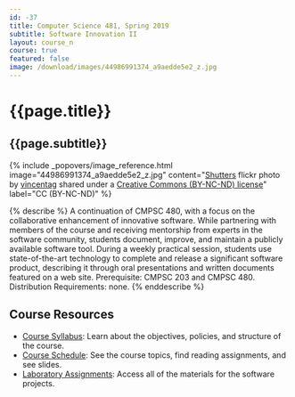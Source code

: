 ```yaml
---
id: -37
title: Computer Science 481, Spring 2019
subtitle: Software Innovation II
layout: course_n
course: true
featured: false
image: /download/images/44986991374_a9aedde5e2_z.jpg
---
```


# {{page.title}}
## {{page.subtitle}}

<!-- Include header image -->
{% include _popovers/image_reference.html image="44986991374_a9aedde5e2_z.jpg" content="<a title='Shutters' href='https://flickr.com/photos/165551863@N02/44986991374'>Shutters</a> flickr photo by <a href='https://flickr.com/people/165551863@N02'>vincentag</a> shared under a <a href='https://creativecommons.org/licenses/by-nc-nd/2.0/'>Creative Commons (BY-NC-ND) license</a>" label="CC (BY-NC-ND)" %}

{% describe %}
A continuation of CMPSC 480, with a focus on the collaborative enhancement of
innovative software. While partnering with members of the course and receiving
mentorship from experts in the software community, students document, improve,
and maintain a publicly available software tool. During a weekly practical
session, students use state-of-the-art technology to complete and release a
significant software product, describing it through oral presentations and
written documents featured on a web site. Prerequisite: CMPSC 203 and CMPSC 480.
Distribution Requirements: none.
{% enddescribe %}

## Course Resources

<ul class="fa-ul">

<li><i class="fa-li fa fa-arrow-right"></i><a href="https://github.com/Allegheny-Computer-Science-481-S2019/cs481-S2019-syllabus/releases/download/cs481S2019_syllabus-0.1.0/cs481S2019_syllabus.pdf"
class="major">Course Syllabus</a>: Learn about the objectives, policies, and structure of the course.

<li><i class="fa-li fa fa-arrow-right"></i><a href="{{site.baseurl}}teaching/cs481S2019/schedule/"
class="major">Course Schedule</a>: See the course topics, find reading assignments, and see slides.

<li><i class="fa-li fa fa-arrow-right"></i><a href="{{site.baseurl}}teaching/cs481S2019/laboratories/"
class="major">Laboratory Assignments</a>: Access all of the materials for the software projects.

</ul>
